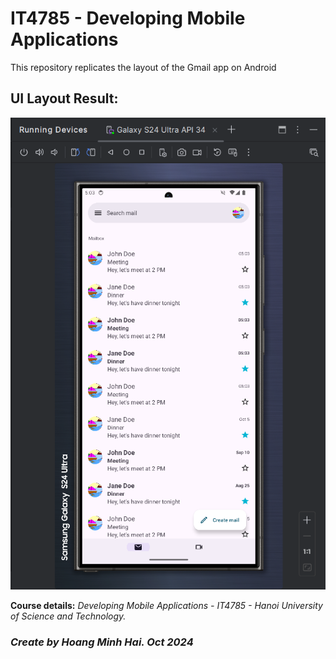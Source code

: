 # IT4785 - Developing Mobile Applications

This repository replicates the layout of the Gmail app on Android

## UI Layout Result:
![Layout Demo](app/src/main/res/demo/img.png)

**Course details:** _Developing Mobile Applications - IT4785 - Hanoi University of Science and Technology._

### _Create by Hoang Minh Hai. Oct 2024_
